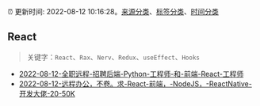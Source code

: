:alarm_clock: 更新时间: 2022-08-12 10:16:28。[来源分类](../README.md)、[标签分类](../TAGS.md)、[时间分类](../TIMELINE.md)

## React


> 关键字：`React`、`Rax`、`Nerv`、`Redux`、`useEffect`、`Hooks`



- [2022-08-12-全职远程-招聘后端-Python-工程师-和-前端-React-工程师](https://www.v2ex.com/t/872449) 
- [2022-08-12-远程办公，不卷。求-React-前端，-NodeJS，-ReactNative-开发大佬-20-50K](https://www.v2ex.com/t/872448) 